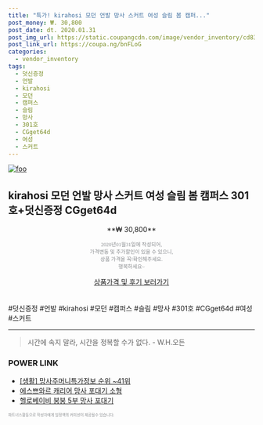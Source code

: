 ```yaml
--- 
title: "특가! kirahosi 모던 언발 망사 스커트 여성 슬림 봄 캠퍼..." 
post_money: ₩. 30,800 
post_date: dt. 2020.01.31 
post_img_url: https://static.coupangcdn.com/image/vendor_inventory/cd83/b434c26b4d6a6d656b6ecda79c5df12700350fe850f85af6dd60d97f4d5b.jpg 
post_link_url: https://coupa.ng/bnFLoG 
categories: 
  - vendor_inventory 
tags: 
  - 덧신증정 
  - 언발 
  - kirahosi 
  - 모던 
  - 캠퍼스 
  - 슬림 
  - 망사 
  - 301호 
  - CGget64d 
  - 여성 
  - 스커트 
--- 
```

[![foo](https://static.coupangcdn.com/image/vendor_inventory/cd83/b434c26b4d6a6d656b6ecda79c5df12700350fe850f85af6dd60d97f4d5b.jpg)](https://coupa.ng/bnFLoG) 

## kirahosi 모던 언발 망사 스커트 여성 슬림 봄 캠퍼스 301호+덧신증정 CGget64d 
<p style="text-align: center;">**₩ 30,800**</p> 
<p style="text-align: center;"><span style="color: #898c8f; font-family: Georgia,Times,serif; font-size: 0.75em;">2020년01월31일에 작성되어, <br>가격변동 및 추가할인이 있을 수 있으니,<br> 상품 가격을 꼭!확인해주세요.<br>행복하세요~</span> 
</p>	 
<div markdown="0" style="text-align: center;"><a href="https://coupa.ng/bnFLoG" class="btn btn--success">상품가격 및 후기 보러가기</a></div> 
<br><br> 
  #덧신증정 #언발 #kirahosi #모던 #캠퍼스 #슬림 #망사 #301호 #CGget64d #여성 #스커트 
<hr> 

> 시간에 속지 말라, 시간을 정복할 수가 없다. - W.H.오든 


### POWER LINK

* <a href="https://blog.naver.com/fasyy4321/221770837422" target="_blank"> [생활] 망사주머니특가정보 순위 ~41위</a>
* <a href="https://blog.naver.com/sakai111/221780335565" target="_blank">에스쁘와르 캐리어 망사 포대기 소형</a>
* <a href="https://blog.naver.com/fasyy4321/221780345776" target="_blank">헬로베이비 붕붕 5부 망사 포대기</a>

<span style="color: #898c8f; font-family: Georgia,Times,serif; font-size: 0.55em;">파트너스활동으로 작성자에게 일정액의 커미션이 제공될수 있습니다.</span> 
